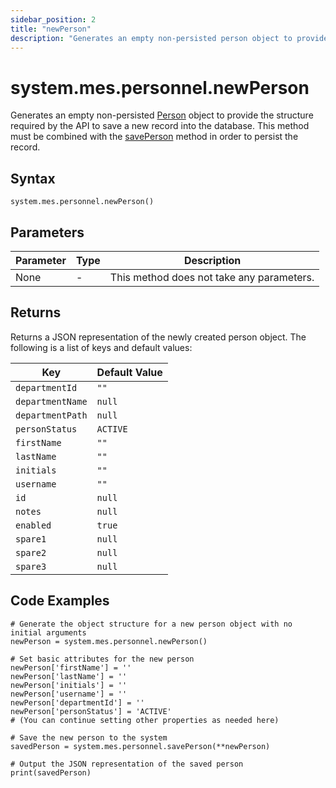 ```yaml
---
sidebar_position: 2
title: "newPerson"
description: "Generates an empty non-persisted person object to provide the structure to retrieve records from the database."
---
```


# system.mes.personnel.newPerson

Generates an empty non-persisted [Person](../../data-model/personnel-model/personnel) object to provide the structure required by the API to save a new record into the database. This method must be combined with the [savePerson](./save-person) method in order to persist the record.

## Syntax

```
system.mes.personnel.newPerson()
```

## Parameters

| Parameter | Type | Description                               |
| --------- | ---- | ----------------------------------------- |
| None      | -    | This method does not take any parameters. |

## Returns

Returns a JSON representation of the newly created person object. The following is a list of keys and default values:

| Key            | Default Value |
| -------------- | ------------- |
| `departmentId` | `""`          |
| `departmentName` | `null`      |
| `departmentPath` | `null`      |
| `personStatus` | `ACTIVE`      |
| `firstName`    | `""`          |
| `lastName`     | `""`          |
| `initials`     | `""`          |
| `username`     | `""`          |
| `id`           | `null`        |
| `notes`        | `null`        |
| `enabled`      | `true`        |
| `spare1`       | `null`        |
| `spare2`       | `null`        |
| `spare3`       | `null`        |

## Code Examples

```
# Generate the object structure for a new person object with no initial arguments
newPerson = system.mes.personnel.newPerson()

# Set basic attributes for the new person
newPerson['firstName'] = ''
newPerson['lastName'] = ''
newPerson['initials'] = ''
newPerson['username'] = ''
newPerson['departmentId'] = ''
newPerson['personStatus'] = 'ACTIVE'
# (You can continue setting other properties as needed here)

# Save the new person to the system
savedPerson = system.mes.personnel.savePerson(**newPerson)

# Output the JSON representation of the saved person
print(savedPerson)
```